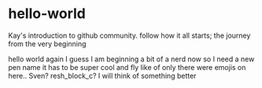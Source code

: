 # hello-world
Kay's introduction to github community. follow how it all starts; the journey from the very beginning

hello world again
I guess I am beginning a bit of a nerd now so I need a new pen name
it has to be super cool and fly like 
of only there were emojis on here..
Sven? resh_block_c?
I will think of something better
